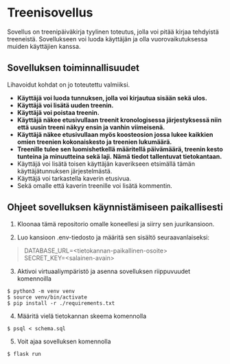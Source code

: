 # Treenisovellus

Sovellus on treenipäiväkirja tyylinen toteutus, jolla voi pitää kirjaa tehdyistä treeneistä. Sovellukseen voi luoda käyttäjän ja olla vuorovaikutuksessa muiden käyttäjien kanssa.

## Sovelluksen toiminnallisuudet
Lihavoidut kohdat on jo toteutettu valmiiksi.
- **Käyttäjä voi luoda tunnuksen, jolla voi kirjautua sisään sekä ulos.**
- **Käyttäjä voi lisätä uuden treenin.**
- **Käyttäjä voi poistaa treenin.**
- **Käyttäjä näkee etusivullaan treenit kronologisessa järjestyksessä niin että uusin treeni näkyy ensin ja vanhin viimeisenä.**
- **Käyttäjä näkee etusivullaan myös koosteosion jossa lukee kaikkien omien treenien kokonaiskesto ja treenien lukumäärä.**
- **Treenille tulee sen luomishetkellä määritellä päivämäärä, treenin kesto tunteina ja minuutteina sekä laji. Nämä tiedot tallentuvat tietokantaan.**
- Käyttäjä voi lisätä toisen käyttäjän kaverikseen etsimällä tämän käyttäjätunnuksen järjestelmästä.
- Käyttäjä voi tarkastella kaverin etusivua.
- Sekä omalle että kaverin treenille voi lisätä kommentin.   

  


## Ohjeet sovelluksen käynnistämiseen paikallisesti
1) Kloonaa tämä repositorio omalle koneellesi ja siirry sen juurikansioon.   

2) Luo kansioon .env-tiedosto ja määritä sen sisältö seuraavanlaiseksi:

> DATABASE_URL=\<tietokannan-paikallinen-osoite>   
> SECRET_KEY=\<salainen-avain>

3) Aktivoi virtuaaliympäristö ja asenna sovelluksen riippuvuudet komennoilla

`$ python3 -m venv venv`  
`$ source venv/bin/activate`  
`$ pip install -r ./requirements.txt`

4) Määritä vielä tietokannan skeema komennolla

`$ psql < schema.sql`

5) Voit ajaa sovelluksen komennolla

`$ flask run`

